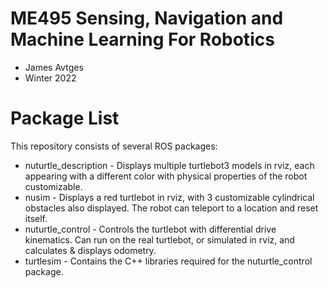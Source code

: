 # ME495 Sensing, Navigation and Machine Learning For Robotics
* James Avtges
* Winter 2022
# Package List
This repository consists of several ROS packages:
- nuturtle_description - Displays multiple turtlebot3 models in rviz, each appearing with a different color with physical properties of the robot customizable.
- nusim - Displays a red turtlebot in rviz, with 3 customizable cylindrical obstacles also displayed. The robot can teleport to a location and reset itself.
- nuturtle_control - Controls the turtlebot with differential drive kinematics. Can run on the real turtlebot, or simulated in rviz, and calculates & displays odometry.
- turtlesim - Contains the C++ libraries required for the nuturtle_control package.